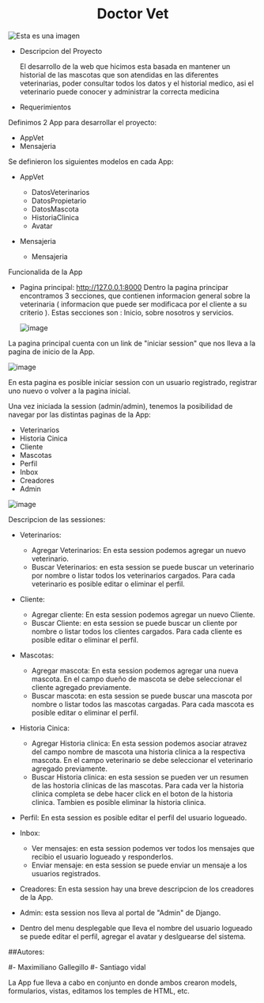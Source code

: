 <h1 align="center"> Doctor Vet </h1>

![Esta es una imagen](https://user-images.githubusercontent.com/63665948/194942261-74a0897a-fd8d-4d80-9769-537eb5f5e519.png)


* Descripcion del Proyecto
  
  El desarrollo de la web que hicimos esta basada en mantener un historial de las mascotas que son atendidas en las diferentes veterinarias, poder consultar todos los  datos y el historial medico, asi el veterinario puede conocer y administrar la correcta medicina

 * Requerimientos
 
  Definimos 2 App para desarrollar el proyecto:
  - AppVet
  - Mensajeria
  
  Se definieron los siguientes modelos en cada App:
  - AppVet
    - DatosVeterinarios
    - DatosPropietario
    - DatosMascota
    - HistoriaClinica
    - Avatar
  
  - Mensajeria
    - Mensajeria
  
  Funcionalida de la App
  
  - Pagina principal: http://127.0.0.1:8000
    Dentro la pagina principar encontramos 3 secciones, que contienen informacion general sobre la veterinaria ( informacion que puede ser modificaca por el cliente a su criterio ). Estas secciones son : Inicio, sobre nosotros y servicios.
    
    ![image](https://user-images.githubusercontent.com/63665948/194943652-4416d2d0-fbd3-4f05-b24a-1efbefef546b.png)
    
   La pagina principal cuenta con un link de "iniciar session" que nos lleva a la pagina de inicio de la App.
   
   ![image](https://user-images.githubusercontent.com/63665948/194944009-88ced33c-662f-40c0-9c26-b164ae5839c1.png)

   
En esta pagina es posible iniciar session con un usuario registrado, registrar uno nuevo o volver a la pagina inicial.

Una vez iniciada la session (admin/admin), tenemos la posibilidad de navegar por las distintas paginas de la App:

 - Veterinarios
 - Historia Cinica
 - Cliente
 - Mascotas
 - Perfil
 - Inbox
 - Creadores
 - Admin
 

![image](https://user-images.githubusercontent.com/63665948/194945346-7944d917-e7d5-492d-9a54-cfe49de52140.png)

Descripcion de las sessiones:

- Veterinarios:
  - Agregar Veterinarios: En esta session podemos agregar un nuevo veterinario.
  - Buscar Veterinarios: en esta session se puede buscar un veterinario por nombre o listar todos los veterinarios cargados. Para cada veterinario es posible editar o eliminar el perfil.
  
- Cliente:
   - Agregar cliente: En esta session podemos agregar un nuevo Cliente.
   - Buscar Cliente: en esta session se puede buscar un cliente por nombre o listar todos los clientes cargados. Para cada cliente es posible editar o eliminar el perfil.

- Mascotas:
    - Agregar mascota: En esta session podemos agregar una nueva mascota. En el campo dueño de mascota se debe seleccionar el cliente agregado previamente.
    - Buscar mascota: en esta session se puede buscar una mascota por nombre o listar todos las mascotas cargadas. Para cada mascota es posible editar o eliminar el perfil.
    
- Historia Cinica:
    - Agregar Historia clinica: En esta session podemos asociar atravez del campo nombre de mascota una historia clinica a la respectiva mascota. En el campo veterinario  se debe seleccionar el veterinario agregado previamente.
    - Buscar Historia clinica: en esta session se pueden ver un resumen de las hostoria clinicas de las mascotas. Para cada ver la historia clinica completa se debe hacer click en el boton de la historia clinica. Tambien es posible eliminar la historia clinica.
    
- Perfil: En esta session es posible editar el perfil del usuario logueado.

- Inbox:
  - Ver mensajes: en esta session podemos ver todos los mensajes que recibio el usuario logueado y responderlos.
  - Enviar mensaje: en esta session se puede enviar un mensaje a los usuarios registrados.

- Creadores: En esta session hay una breve descripcion de los creadores de la App.

- Admin: esta session nos lleva al portal de "Admin" de Django.

- Dentro del menu desplegable que lleva el nombre del usuario logueado se puede editar el perfil, agregar el avatar y deslguearse del sistema.


##Autores:

#- Maximiliano Gallegillo 
#- Santiago vidal

La App fue lleva a cabo en conjunto en donde ambos crearon models, formularios, vistas, editamos los temples de HTML, etc.





    
  
    
  
